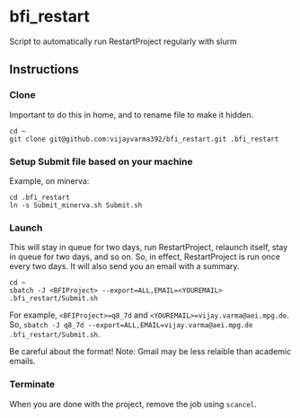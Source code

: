 # bfi_restart
Script to automatically run RestartProject regularly with slurm

## Instructions

### Clone
Important to do this in home, and to rename file to make it hidden.
```shell
cd ~
git clone git@github.com:vijayvarma392/bfi_restart.git .bfi_restart
```

### Setup Submit file based on your machine
Example, on minerva:
```shell
cd .bfi_restart
ln -s Submit_minerva.sh Submit.sh
```

### Launch

This will stay in queue for two days, run RestartProject, relaunch itself,
stay in queue for two days, and so on. So, in effect, RestartProject is
run once every two days. It will also send you an email with a summary.

```shell
cd ~
sbatch -J <BFIProject> --export=ALL,EMAIL=<YOUREMAIL> .bfi_restart/Submit.sh
```
For example, `<BFIProject>=q8_7d` and `<YOUREMAIL>=vijay.varma@aei.mpg.de`.
So, `sbatch -J q8_7d --export=ALL,EMAIL=vijay.varma@aei.mpg.de .bfi_restart/Submit.sh`.

Be careful about the format!
Note: Gmail may be less relaible than academic emails.

### Terminate
When you are done with the project, remove the job using `scancel`.
